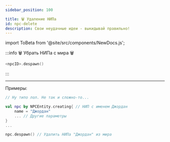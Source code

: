 ```yaml
---
sidebar_position: 100

title: 🗑️ Удаление НИПа
id: npc-delete
description: Свои неудачные идеи - выкидывай правильно!
---
```


import ToBeta from '@site/src/components/NewDocs.js';

<ToBeta url='welcome' />

:::info 🗑️ Убрать НИПа с мира 🗑️
```kts
<npcID>.despawn()
```
:::

---

Примеры:
```kts
// Ну типо лол. Не так и сложно-то...

val npc by NPCEntity.creating{ // НИП с именем Джордан
    name = "Джордан"
    ... // Другие параметры
}
...

npc.despawn() // Удалить НИПа "Джордан" из мира
```
